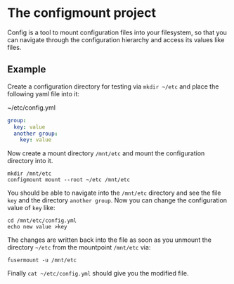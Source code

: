 # The configmount project

Config is a tool to mount configuration files into your filesystem, so that you can navigate through the configuration hierarchy and access its values like files.

## Example

Create a configuration directory for testing via `mkdir ~/etc` and place the following yaml file into it:

~/etc/config.yml
```yaml
group:
  key: value
  another group:
    key: value
```

Now create a mount directory `/mnt/etc` and mount the configuration directory into it.

```
mkdir /mnt/etc
configmount mount --root ~/etc /mnt/etc
```

You should be able to navigate into the `/mnt/etc` directory and
see the file `key` and the directory `another group`. Now you can change the configuration value of `key` like:

```
cd /mnt/etc/config.yml
echo new value >key
```

The changes are written back into the file as soon as you unmount the directory `~/etc` from the mountpoint `/mnt/etc` via:

```
fusermount -u /mnt/etc
```

Finally `cat ~/etc/config.yml` should give you the modified file.
